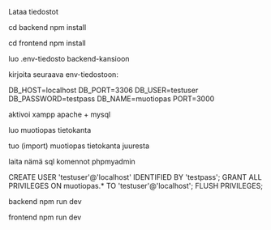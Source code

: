 Lataa tiedostot

cd backend npm install

cd frontend npm install

luo .env-tiedosto backend-kansioon

kirjoita seuraava env-tiedostoon:

DB_HOST=localhost
DB_PORT=3306
DB_USER=testuser
DB_PASSWORD=testpass
DB_NAME=muotiopas
PORT=3000

aktivoi xampp apache + mysql

luo muotiopas tietokanta

tuo (import) muotiopas tietokanta juuresta

laita nämä sql komennot phpmyadmin

CREATE USER 'testuser'@'localhost' IDENTIFIED BY 'testpass';
GRANT ALL PRIVILEGES ON muotiopas.* TO 'testuser'@'localhost';
FLUSH PRIVILEGES;

backend npm run dev

frontend npm run dev
